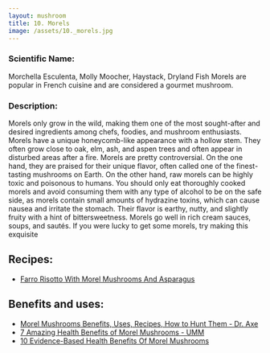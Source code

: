 ```yaml
---
layout: mushroom
title: 10. Morels
image: /assets/10._morels.jpg
---
```


### Scientific Name:
Morchella Esculenta, Molly Moocher, Haystack, Dryland Fish Morels are popular in French cuisine and are considered a gourmet mushroom.

### Description:
Morels only grow in the wild, making them one of the most sought-after and desired ingredients among chefs, foodies, and mushroom enthusiasts. Morels have a unique honeycomb-like appearance with a hollow stem. They often grow close to oak, elm, ash, and aspen trees and often appear in disturbed areas after a fire. Morels are pretty controversial. On the one hand, they are praised for their unique flavor, often called one of the finest-tasting mushrooms on Earth. On the other hand, raw morels can be highly toxic and poisonous to humans. You should only eat thoroughly cooked morels and avoid consuming them with any type of alcohol to be on the safe side, as morels contain small amounts of hydrazine toxins, which can cause nausea and irritate the stomach. Their flavor is earthy, nutty, and slightly fruity with a hint of bittersweetness. Morels go well in rich cream sauces, soups, and sautés. If you were lucky to get some morels, try making this exquisite

## Recipes:
- [Farro Risotto With Morel Mushrooms And Asparagus](https://www.sidechef.com/de/recipes/5758/farro_risotto_with_morel_mushrooms_asparagus/)

## Benefits and uses:
- [Morel Mushrooms Benefits, Uses, Recipes, How to Hunt Them - Dr. Axe](https://draxe.com/nutrition/morel-mushrooms/)
- [7 Amazing Health Benefits of Morel Mushrooms - UMM](https://ultimatemedicinalmushrooms.com/health-benefits-of-morel-mushrooms/)
- [10 Evidence-Based Health Benefits Of Morel Mushrooms](https://www.boldsky.com/health/nutrition/10-evidence-based-health-benefits-of-morel-mushrooms-140855.html)
